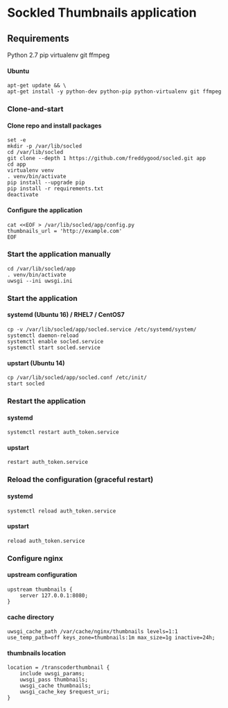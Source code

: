 # Sockled Thumbnails application

## Requirements

Python 2.7
pip
virtualenv
git
ffmpeg

#### Ubuntu

```
apt-get update && \
apt-get install -y python-dev python-pip python-virtualenv git ffmpeg
```

### Clone-and-start

#### Clone repo and install packages

```
set -e
mkdir -p /var/lib/socled
cd /var/lib/socled
git clone --depth 1 https://github.com/freddygood/socled.git app
cd app
virtualenv venv
. venv/bin/activate
pip install --upgrade pip
pip install -r requirements.txt
deactivate
```

#### Configure the application

```
cat <<EOF > /var/lib/socled/app/config.py
thumbnails_url = 'http://example.com'
EOF
```


### Start the application manually

```
cd /var/lib/socled/app
. venv/bin/activate
uwsgi --ini uwsgi.ini
```

### Start the application

#### systemd (Ubuntu 16) / RHEL7 / CentOS7

```
cp -v /var/lib/socled/app/socled.service /etc/systemd/system/
systemctl daemon-reload
systemctl enable socled.service
systemctl start socled.service
```

#### upstart (Ubuntu 14)

```
cp /var/lib/socled/app/socled.conf /etc/init/
start socled
```

### Restart the application

#### systemd

```
systemctl restart auth_token.service
```

#### upstart

```
restart auth_token.service
```

### Reload the configuration (graceful restart)

#### systemd

```
systemctl reload auth_token.service
```

#### upstart

```
reload auth_token.service
```

### Configure nginx

#### upstream configuration

```
upstream thumbnails {
    server 127.0.0.1:8080;
}
```

#### cache directory

```
uwsgi_cache_path /var/cache/nginx/thumbnails levels=1:1 use_temp_path=off keys_zone=thumbnails:1m max_size=1g inactive=24h;
```

#### thumbnails location

```
location = /transcoderthumbnail {
    include uwsgi_params;
    uwsgi_pass thumbnails;
    uwsgi_cache thumbnails;
    uwsgi_cache_key $request_uri;
}
```
